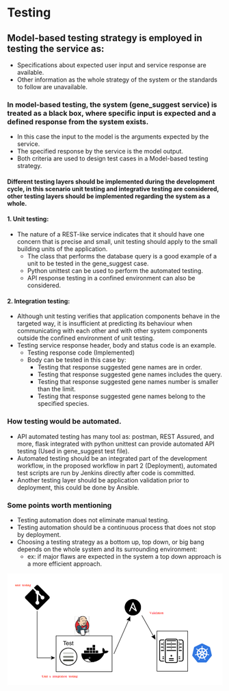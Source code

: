 # Testing

## Model-based testing strategy is employed in testing the service as:
  - Specifications about expected user input and service response are available.
  - Other information as the whole strategy of the system or the standards to follow are unavailable.

### In model-based testing, the system (gene_suggest service) is treated as a black box, where specific input is expected and a defined response from the system exists.
  - In this case the input to the model is the arguments expected by the service.
  - The specified response by the service is the model output.
  - Both criteria are used to design test cases in a Model-based testing strategy.

#### Different testing layers should be implemented during the development cycle, in this scenario unit testing and integrative testing are considered, other testing layers should be implemented regarding the system as a whole.

#### 1. Unit testing:
  - The nature of a REST-like service indicates that it should have one concern that is precise and small, unit testing should apply to the small building units of the application.
    - The class that performs the database query is a good example of a unit to be tested in the gene_suggest case.
    - Python unittest can be used to perform the automated testing.
    - API response testing in a confined environment can also be considered.

#### 2. Integration testing:
  - Although unit testing verifies that application components behave in the targeted way, it is insufficient at predicting its behaviour when communicating with each other and with other system components outside the confined environment of unit testing.
  - Testing service response header, body and status code is an example.
    - Testing response code (Implemented)
    - Body can be tested in this case by:
      - Testing that response suggested gene names are in order.
      - Testing that response suggested gene names includes the query.
      - Testing that response suggested gene names number is smaller than the limit.
      - Testing that response suggested gene names belong to the specified species.


### How testing would be automated.
  - API automated testing has many tool as: postman, REST Assured, and more, flask integrated with python unittest can provide automated API testing (Used in gene_suggest test file).
  - Automated testing should be an integrated part of the development workflow, in the proposed workflow in part 2 (Deployment), automated test scripts are run by Jenkins directly after code is committed.
  - Another testing layer should be application validation prior to deployment, this could be done by Ansible.
 
### Some points worth mentioning
  - Testing automation does not eliminate manual testing.
  - Testing automation should be a continuous process that does not stop by deployment.
  - Choosing a testing strategy as a bottom up, top down, or big bang depends on the whole system and its surrounding environment:
    - ex: if major flaws are expected in the system a top down approach is a more efficient approach.
 

![](https://raw.githubusercontent.com/hossam26644/ebi-technical-test/master/3-Testing/images/WorkflowTesting.png)




